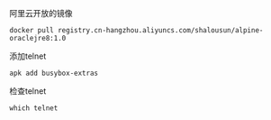 阿里云开放的镜像
```
docker pull registry.cn-hangzhou.aliyuncs.com/shalousun/alpine-oraclejre8:1.0
```
添加telnet
```
apk add busybox-extras
```
检查telnet
```
which telnet
```
